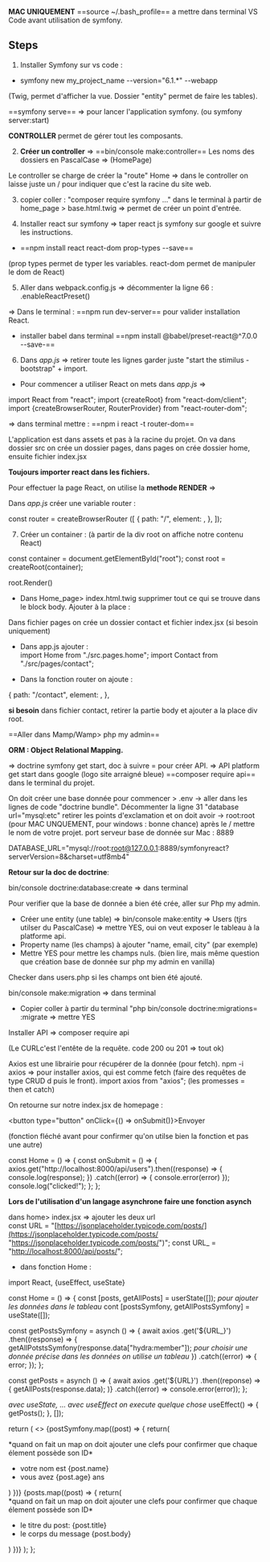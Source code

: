 
**MAC UNIQUEMENT**
==source ~/.bash_profile==  a mettre dans terminal VS Code avant utilisation de symfony. 


## Steps

1. Installer Symfony sur vs code : 

- symfony new my_project_name --version="6.1.*" --webapp

(Twig, permet d'afficher la vue. 
Dossier "entity" permet de faire les tables).

==symfony serve== => pour lancer l'application symfony. (ou symfony server:start)

**CONTROLLER** permet de gérer tout les composants.

2. **Créer un controller** =>   ==bin/console make:controller==
Les noms des dossiers en PascalCase => (HomePage)

Le controller se charge de créer la "route" Home => dans le controller on laisse juste un / pour indiquer que c'est la racine du site web. 

3. copier coller : "composer require symfony ..." dans le terminal à partir de  home_page > base.html.twig
=> permet de créer un point d'entrée. 

4. Installer react sur symfony => taper react js symfony sur google et suivre les instructions. 

- ==npm install react react-dom prop-types --save==

(prop types permet de typer les variables. 
react-dom permet de manipuler le dom de React)

5. Aller dans webpack.config.js => décommenter la ligne 66 : .enableReactPreset()

=> Dans le terminal : ==npm run dev-server== pour valider installation React. 
+ installer babel dans terminal ==npm install @babel/preset-react@^7.0.0 --save-==

6. Dans *app.js* => retirer toute les lignes garder juste "start the stimilus - bootstrap" + import.

- Pour commencer a utiliser React on mets dans *app.js* => 

import React from "react";
import {createRoot} from "react-dom/client"; 
import {createBrowserRouter, RouterProvider} from "react-router-dom";

=> dans terminal mettre : ==npm i react -t router-dom==

L'application est dans assets et pas à la racine du projet. 
On va dans dossier src on crée un dossier pages, dans pages on crée dossier home, ensuite fichier index.jsx

**Toujours importer react dans les fichiers.** 

Pour effectuer la page React, on utilise la **methode RENDER** => 

Dans *app.js* créer une variable router :

const router = createBrowserRouter ([
{
path: "/",
element: <Home />,
},
]);

7. Créer un container : 
(à partir de la div root on affiche notre contenu React)

const container = document.getElementById("root");
const root = createRoot(container);

root.Render(<RouterProvider router={router} />)

- Dans Home_page> index.html.twig
supprimer tout ce qui se trouve dans le block body.
Ajouter à la place :  <div id="root"><div/>

Dans fichier pages on crée un dossier contact et fichier index.jsx (si besoin uniquement)

- Dans app.js ajouter :  
import Home from "./src.pages.home"; 
import Contact from "./src/pages/contact";

- Dans la fonction router on ajoute : 

{
path: "/contact",
element: <Contact />,
},

**si besoin**
dans fichier contact, retirer la partie body et ajouter a la place div root. 
<div id="root"></div>

==Aller dans Mamp/Wamp> php my admin==

**ORM : Object Relational Mapping.**

=> doctrine symfony get start, doc à suivre = pour créer API. 
=> API platform get start dans google (logo site arraigné bleue)
==composer require api== dans le terminal du projet. 

On doit créer une base donnée pour commencer > .env -> aller dans les lignes de code "doctrine bundle". Décommenter la ligne 31 "database url="mysql:etc" retirer les points d'exclamation et on doit avoir -> root:root (pour MAC UNQUEMENT, pour windows : bonne chance)
après le / mettre le nom de votre projet.
port serveur base de donnée sur Mac : 8889

DATABASE_URL="mysql://root:root@127.0.0.1:8889/symfonyreact?serverVersion=8&charset=utf8mb4"

**Retour sur la doc de doctrine**: 

bin/console doctrine:database:create => dans terminal

Pour verifier que la base de donnée a bien été crée, aller sur Php my admin. 

- Créer une entity (une table) => bin/console make:entity => Users (tjrs utilser du PascalCase) => mettre YES, oui on veut exposer le tableau à la platforme api.  
- Property name (les champs) à ajouter "name, email, city" (par exemple)
- Mettre YES pour mettre les champs nuls. (bien lire, mais même question que création base de donnée sur php my admin en vanilla) 

Checker dans users.php si les champs ont bien été ajouté. 

bin/console make:migration => dans terminal

- Copier coller à partir du terminal "php bin/console doctrine:migrations=
:migrate => mettre YES

Installer API => composer require api

(Le CURLc'est l'entête de la requête. 
code 200 ou 201 => tout ok)

Axios est une librairie pour récupérer de la donnée (pour fetch).
npm -i axios => pour installer axios, qui est comme fetch (faire des requêtes de type CRUD d puis le front). 
import axios from "axios";
(les promesses = then et catch)

On retourne sur notre index.jsx de homepage :

<button type="button" onClick={() =>  onSubmit()}>Envoyer</button>

(fonction fléché avant pour confirmer qu'on utilse bien la fonction et pas une autre)

const Home = () => {
const onSubmit = () => {
axios.get("http://localhost:8000/api/users").then((response) => {
console.log(response);
})
.catch((error) => {
console.error(error)
});
console.log("clicked!");
};
};


**Lors de l'utilisation d'un langage asynchrone faire une fonction asynch**

dans home> index.jsx => ajouter les deux url  
const URL = "[https://jsonplaceholder.typicode.com/posts/](https://jsonplaceholder.typicode.com/posts/ "https://jsonplaceholder.typicode.com/posts/")"; const URL_ = "[http://localhost:8000/api/posts/](http://localhost:8000/api/posts/ "http://localhost:8000/api/posts/")";

+ dans fonction Home : 

import React, {useEffect, useState}

const Home = () => {
const [posts, getAllPosts] = userState([]);  *pour ajouter les données dans le tableau*
cont [postsSymfony, getAllPostsSymfony] = useState([]);

const getPostsSymfony = asynch () => {
await axios
.get('${URL_}')
.then((response) => {
getAllPotstsSymfony(response.data["hydra:member"]);   *pour choisir une donnée précise dans les données on utilise un tableau*
})
.catch((error) => {
error;
});
};

const getPosts = asynch () => {
await axios
.get('${URL}')
.then((reponse) =>  {
getAllPosts(response.data);
)}
.catch((error) => console.error(error));
};

*avec useState, ...*
*avec useEffect on execute quelque chose*
useEffect() => {
getPosts();
}, []);

return (
<>
<Navbar />
{postSymfony.map((post) => {
return(
<div key={post.id}>    *quand on fait un map on doit ajouter une clefs pour confirmer que chaque élement possède son ID*
<ul>
<li>
votre nom est  {post.name}
</li>
<li>
vous avez  {post.age} ans
</li>
</ul>
</div>
)
})}
{posts.map((post) => {
return(
<div key={post.id}>    *quand on fait un map on doit ajouter une clefs pour confirmer que chaque élement possède son ID*
<ul>
<li>
le titre du post:  {post.title}
</li>
<li>
le corps du message  {post.body}
</li>
</ul>
</div>
)
})}
</>
);
};

